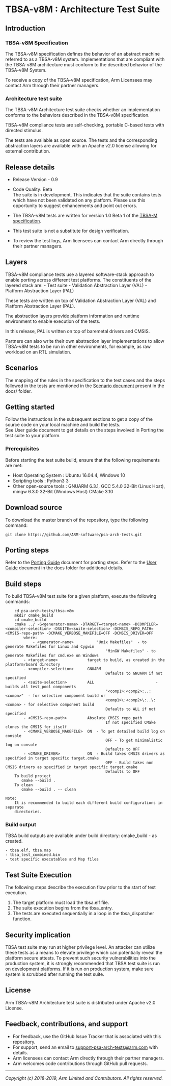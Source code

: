 
# TBSA-v8M : Architecture Test Suite


## Introduction

### TBSA-v8M Specification

The TBSA-v8M specification defines the behavior of an abstract machine referred to as a TBSA-v8M system. Implementations that are compliant with the TBSA-v8M architecture must conform to the described behavior of the TBSA-v8M System.

To receive a copy of the TBSA-v8M specification, Arm Licensees may contact Arm through their partner managers.

### Architecture test suite

The TBSA-v8M Architecture test suite checks whether an implementation conforms to the behaviors described in the TBSA-v8M specification.

TBSA-v8M compliance tests are self-checking, portable C-based tests
with directed stimulus.

The tests are available as open source. The tests and the corresponding abstraction layers are available with an Apache v2.0 license allowing for external contribution.


## Release details
 - Release Version - 0.9
 - Code Quality: Beta <br />
   The suite is in development. This indicates that the suite contains tests which have not been validated on any platform. Please use this opportunity to suggest enhancements and point out errors.

 - The TBSA-v8M tests are written for version 1.0 Beta 1 of the [TBSA-M specification](https://developer.arm.com/-/media/Files/pdf/PlatformSecurityArchitecture/Architect/DEN0083-PSA_TBSA-M_1.0-bet1.pdf?revision=804e230c-34b6-457d-9801-9608c1609015&la=en).
 - This test suite is not a substitute for design verification.

 - To review the test logs, Arm licensees can contact Arm directly through their partner managers.

## Layers

TBSA-v8M compliance tests use a layered software-stack approach to enable porting across different test platforms. The constituents of the layered stack are:
         - Test suite
         - Validation Abstraction Layer (VAL)
         - Platform Abstraction Layer (PAL)


These tests are written on top of Validation Abstraction Layer (VAL) and Platform Abstraction Layer (PAL).

The abstraction layers provide platform information and runtime environment to enable execution of the tests.

In this release, PAL is written on top of baremetal drivers and CMSIS.

Partners can also write their own abstraction layer implementations to allow TBSA-v8M tests to be run in other environments, for example, as raw workload on an RTL simulation.

## Scenarios

The mapping of the rules in the specification to the test cases and the steps followed in the tests are mentioned in the [Scenario document](docs/Arm_TBSA-v8M_Arch_Test_Scenario_Document.pdf) present in the docs/ folder.

## Getting started


Follow the instructions in the subsequent sections to get a copy of the source code on your local machine and build the tests. <br />
See User guide document to get details on the steps involved in Porting the test suite to your platform.


### Prerequisites

Before starting the test suite build, ensure that the following requirements are met:

- Host Operating System     : Ubuntu 16.04.4, Windows 10
- Scripting tools           : Python3 3
- Other open-source tools   : GNUARM 6.3.1, GCC 5.4.0 32-Bit (Linux Host), mingw 6.3.0 32-Bit (Windows Host)
                              CMake 3.10


## Download source
To download the master branch of the repository, type the following command:

	git clone https://github.com/ARM-software/psa-arch-tests.git


## Porting steps

Refer to the [Porting Guide](docs/Arm_TBSA-v8M_Arch_Test_Porting_Guide.md) document for porting steps.
Refer to the [User Guide](docs/Arm_TBSA-v8M_Arch_Test_Validation_Methodology_and_User_Guide.pdf) document in the docs folder for additional details.

## Build steps

To build TBSA-v8M test suite for a given platform, execute the following commands: <br/>
~~~
	cd psa-arch-tests/tbsa-v8m
	mkdir cmake_build
	cd cmake_build
	cmake ../ -G<generator-name> -DTARGET=<target-name> -DCOMPILER=<compiler-selection> -DSUITE=<suite-selection> -DCMSIS_REPO_PATH=<CMSIS-repo-path> -DCMAKE_VERBOSE_MAKEFILE=OFF -DCMSIS_DRIVER=OFF
	    where:
	        - <generator-name>          "Unix Makefiles"  - to generate Makefiles for Linux and Cygwin
                                            "MinGW Makefiles" - to generate Makefiles for cmd.exe on Windows
		- <target-name>             target to build, as created in the platform/board directory
		- <compiler-selection>      GNUARM
                                            Defaults to GNUARM if not specified
		- <suite-selection>         ALL                           - builds all test_pool components
                                            "<comp1>:<comp2>:..:<compn>"  - for selective component build or
                                            <comp1>\:<comp2>\:..\:<compn> - for selective component build
                                            Defaults to ALL if not specified
		- <CMSIS-repo-path>         Absolute CMSIS repo path
                                            If not specified CMake clones the CMSIS for itself
		- <CMAKE_VERBOSE_MAKEFILE>  ON  - To get detailed build log on console
                                            OFF - To get minimalistic log on console
                                            Defaults to OFF
		- <CMAKE_DRIVER>            ON  - Build takes CMSIS drivers as specified in target specific target.cmake
                                            OFF - Build takes non CMSIS drivers as specified in target specific target.cmake
                                            Defaults to OFF
	To build project
	   cmake --build .
	To clean
	   cmake --build . -- clean
~~~

~~~
Note:
    It is recommended to build each different build configurations in separate
    directories.
~~~

### Build output
TBSA build outputs are available under build directory: cmake_build - as created.

	- tbsa.elf, tbsa.map
	- tbsa_test_combined.bin
	- test specific executables and Map files

## Test Suite Execution
The following steps describe the execution flow prior to the start of test execution.
1. The target platform must load the tbsa.elf file.
2. The suite execution begins from the tbsa_entry.
3. The tests are executed sequentially in a loop in the tbsa_dispatcher function.

## Security implication

TBSA test suite may run at higher privilege level. An attacker can utilize these tests as a means to elevate privilege which can potentially reveal the platform secure attests. To prevent such security vulnerabilities into the production system, it is strongly recommended that TBSA test suite is run on development platforms. If it is run on production system, make sure system is scrubbed after running the test suite.

## License

Arm TBSA-v8M Architecture test suite is distributed under Apache v2.0 License.


## Feedback, contributions, and support

 - For feedback, use the GitHub Issue Tracker that is associated with this repository.
 - For support, send an email to support-psa-arch-tests@arm.com with details.
 - Arm licensees can contact Arm directly through their partner managers.
 - Arm welcomes code contributions through GitHub pull requests.

--------------

*Copyright (c) 2018-2019, Arm Limited and Contributors. All rights reserved.*
